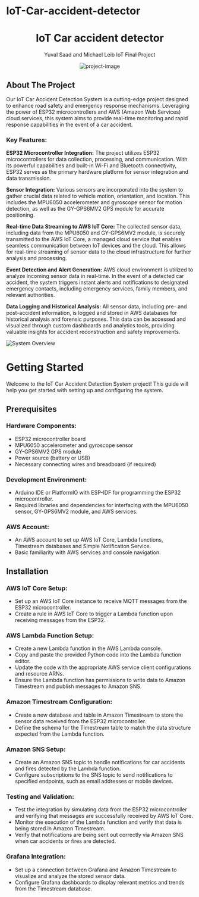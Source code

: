 # IoT-Car-accident-detector
<h1 align="center" id="title">IoT Car accident detector</h1>

  <p align="center">
    Yuval Saad and Michael Leib IoT Final Project

<p align="center"><img src="https://i.postimg.cc/t4zBdHxx/accident.png" alt="project-image"></p>


## About The Project

Our IoT Car Accident Detection System is a cutting-edge project designed to enhance road safety and emergency response mechanisms. Leveraging the power of ESP32 microcontrollers and AWS (Amazon Web Services) cloud services, this system aims to provide real-time monitoring and rapid response capabilities in the event of a car accident.

### Key Features:

**ESP32 Microcontroller Integration:** The project utilizes ESP32 microcontrollers for data collection, processing, and communication. With its powerful capabilities and built-in Wi-Fi and Bluetooth connectivity, ESP32 serves as the primary hardware platform for sensor integration and data transmission.

**Sensor Integration:** Various sensors are incorporated into the system to gather crucial data related to vehicle motion, orientation, and location. This includes the MPU6050 accelerometer and gyroscope sensor for motion detection, as well as the GY-GPS6MV2 GPS module for accurate positioning.

**Real-time Data Streaming to AWS IoT Core:** The collected sensor data, including data from the MPU6050 and GY-GPS6MV2 module, is securely transmitted to the AWS IoT Core, a managed cloud service that enables seamless communication between IoT devices and the cloud. This allows for real-time streaming of sensor data to the cloud infrastructure for further analysis and processing.

**Event Detection and Alert Generation:** AWS cloud environment is utilized to analyze incoming sensor data in real-time. In the event of a detected car accident, the system triggers instant alerts and notifications to designated emergency contacts, including emergency services, family members, and relevant authorities.

**Data Logging and Historical Analysis:** All sensor data, including pre- and post-accident information, is logged and stored in AWS databases for historical analysis and forensic purposes. This data can be accessed and visualized through custom dashboards and analytics tools, providing valuable insights for accident reconstruction and safety improvements.

![System Overview](https://i.postimg.cc/wMNzJt1g/Subject-4.png)

# Getting Started

Welcome to the IoT Car Accident Detection System project! This guide will help you get started with setting up and configuring the system.

## Prerequisites

### Hardware Components:

* ESP32 microcontroller board
* MPU6050 accelerometer and gyroscope sensor
* GY-GPS6MV2 GPS module
* Power source (battery or USB)
* Necessary connecting wires and breadboard (if required)

### Development Environment:

* Arduino IDE or PlatformIO with ESP-IDF for programming the ESP32 microcontroller.
* Required libraries and dependencies for interfacing with the MPU6050 sensor, GY-GPS6MV2 module, and AWS services.

### AWS Account:

* An AWS account to set up AWS IoT Core, Lambda functions, Timestream databases and Simple Notification Service.
* Basic familiarity with AWS services and console navigation.


## Installation


### AWS IoT Core Setup:

* Set up an AWS IoT Core instance to receive MQTT messages from the ESP32 microcontroller.
* Create a rule in AWS IoT Core to trigger a Lambda function upon receiving messages from the ESP32.

### AWS Lambda Function Setup:

* Create a new Lambda function in the AWS Lambda console.
* Copy and paste the provided Python code into the Lambda function editor.
* Update the code with the appropriate AWS service client configurations and resource ARNs.
* Ensure the Lambda function has permissions to write data to Amazon Timestream and publish messages to Amazon SNS.

### Amazon Timestream Configuration:

* Create a new database and table in Amazon Timestream to store the sensor data received from the ESP32 microcontroller.
* Define the schema for the Timestream table to match the data structure expected from the Lambda function.

### Amazon SNS Setup:

* Create an Amazon SNS topic to handle notifications for car accidents and fires detected by the Lambda function.
* Configure subscriptions to the SNS topic to send notifications to specified endpoints, such as email addresses or mobile devices.

### Testing and Validation:

* Test the integration by simulating data from the ESP32 microcontroller and verifying that messages are successfully received by AWS IoT Core.
* Monitor the execution of the Lambda function and verify that data is being stored in Amazon Timestream.
* Verify that notifications are being sent out correctly via Amazon SNS when car accidents or fires are detected.

### Grafana Integration:

* Set up a connection between Grafana and Amazon Timestream to visualize and analyze the stored sensor data.
* Configure Grafana dashboards to display relevant metrics and trends from the Timestream database.
